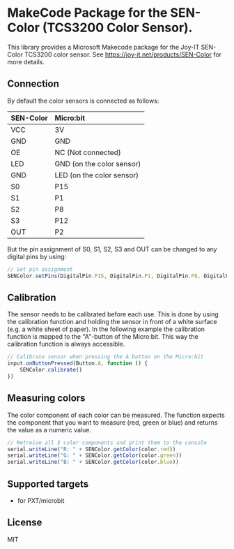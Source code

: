 # MakeCode Package for the SEN-Color (TCS3200 Color Sensor).

This library provides a Microsoft Makecode package for the Joy-IT SEN-Color TCS3200 color sensor.
See https://joy-it.net/products/SEN-Color for more details.

## Connection

By default the color sensors is connected as follows:

| SEN-Color     | Micro:bit                 |
| ------------- |:--------------------------|
| VCC           | 3V                        |
| GND           | GND                       |
| OE            | NC (Not connected)        |
| LED           | GND (on the color sensor) |
| GND           | LED (on the color sensor) |
| S0            | P15                       |
| S1            | P1                        |
| S2            | P8                        |
| S3            | P12                       |
| OUT           | P2                        |

But the pin assignment of S0, S1, S2, S3 and OUT can be changed to any digital pins by using:

```typescript
// Set pin assignment
SENColor.setPins(DigitalPin.P15, DigitalPin.P1, DigitalPin.P8, DigitalPin.P12, DigitalPin.P2)
```

## Calibration

The sensor needs to be calibrated before each use. This is done by using the calibration function and holding the sensor in front of a white surface (e.g. a white sheet of paper).
In the following example the calibration function is mapped to the "A"-button of the Micro:bit. This way the calibration function is always accessible.

```typescript
// Calibrate sensor when pressing the A button on the Micro:bit
input.onButtonPressed(Button.A, function () {
    SENColor.calibrate()
})
```

## Measuring colors

The color component of each color can be measured. The function expects the component that you want to measure (red, green or blue) and returns the value as a numeric value.

```typescript
// Retreive all 3 color components and print them to the console
serial.writeLine("R: " + SENColor.getColor(color.red))
serial.writeLine("G: " + SENColor.getColor(color.green))
serial.writeLine("B: " + SENColor.getColor(color.blue))
```

## Supported targets

* for PXT/microbit

## License

MIT
